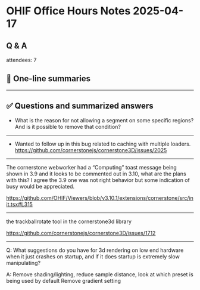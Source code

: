 # OHIF Office Hours Notes 2025-04-17

## Q & A

attendees: 7



## 📌 One-line summaries

---

## ✅ Questions and summarized answers


- What is the reason for not allowing a segment on some specific regions? And is it possible 
to remove that condition?

---

- Wanted to follow up in this bug related to caching with multiple loaders.
https://github.com/cornerstonejs/cornerstone3D/issues/2025 

---

The cornerstone webworker had a “Computing” toast message being shown in 3.9 and it looks to be commented out in 3.10, what are the plans with this? I agree the 3.9 one was not right behavior but some indication of busy would be appreciated.

https://github.com/OHIF/Viewers/blob/v3.10.1/extensions/cornerstone/src/init.tsx#L315

---

the trackballrotate tool in the cornerstone3d library


https://github.com/cornerstonejs/cornerstone3D/issues/1712

---


Q: What suggestions do you have for 3d rendering on low end hardware when it just crashes on startup, and if it does startup is extremely slow manipulating?

A: Remove shading/lighting, reduce sample distance, look at which preset is being used by default
Remove gradient setting

